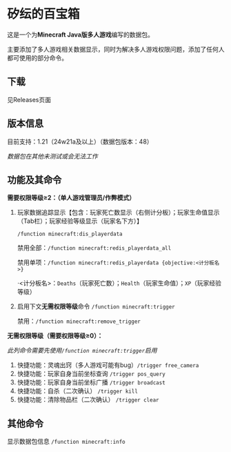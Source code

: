 # 矽纭的百宝箱

这是一个为**Minecraft Java版多人游戏**编写的数据包。

主要添加了多人游戏相关数据显示，同时为解决多人游戏权限问题，添加了任何人都可使用的部分命令。

## 下载
见Releases页面

## 版本信息
目前支持：1.21（24w21a及以上）（数据包版本：48）

*数据包在其他未测试或会无法工作*

## 功能及其命令

**需要权限等级≥2：（单人游戏管理员/作弊模式）**

1. 玩家数据追踪显示【包含：玩家死亡数显示（右侧计分板）；玩家生命值显示（Tab栏）；玩家经验等级显示（玩家名下方）】

    `/function minecraft:dis_playerdata`
    
    禁用全部：`/function minecraft:redis_playerdata_all`
   
    禁用单项：`/function minecraft:redis_playerdata {objective:<计分板名>}`
   
    ·<计分板名>：`Deaths`（玩家死亡数）；`Health`（玩家生命值）；`XP`（玩家经验等级）

1. 启用下文**无需权限等级**命令 `/function minecraft:trigger`

    禁用：`/function minecraft:remove_trigger`

**无需权限等级（需要权限等级≥0）：**

*此列命令需要先使用`/function minecraft:trigger`启用*

1. 快捷功能：灵魂出窍（多人游戏可能有bug）`/trigger free_camera`
1. 快捷功能：玩家自身当前坐标查询 `/trigger pos_query`
1. 快捷功能：玩家自身当前坐标广播 `/trigger broadcast`
1. 快捷功能：自杀（二次确认） `/trigger kill`
1. 快捷功能：清除物品栏（二次确认） `/trigger clear`

## 其他命令

显示数据包信息 `/function minecraft:info`
